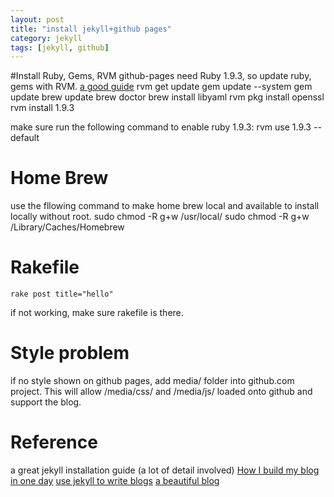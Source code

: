 ```yaml
---
layout: post
title: "install jekyll+github pages"
category: jekyll
tags: [jekyll, github]
---
```

#Install Ruby, Gems, RVM
github-pages need Ruby 1.9.3, so update ruby, gems with RVM.
[a good guide](http://architects.dzone.com/articles/upgrading-ruby-20-mountain)
    rvm get update
    gem update --system
    gem update
    brew update
    brew doctor
    brew install libyaml
    rvm pkg install openssl
    rvm install 1.9.3

make sure run the following command to enable ruby 1.9.3:
    rvm use 1.9.3 --default

# Home Brew
use the fllowing command to make home brew local and available to install locally without root.
    sudo chmod -R g+w /usr/local/
    sudo chmod -R g+w /Library/Caches/Homebrew

# Rakefile
    rake post title="hello"
if not working, make sure rakefile is there.

# Style problem
if no style shown on github pages, add media/ folder into github.com project. This will allow /media/css/ and /media/js/ loaded onto github and support the blog.

# Reference
a great jekyll installation guide (a lot of detail involved) [How I build my blog in one day](http://erjjones.github.io/blog/How-I-built-my-blog-in-one-day/)
[use jekyll to write blogs](http://webfrogs.me/2012/12/20/use-jekyll/)
[a beautiful blog](www.mingxinglai.com)
